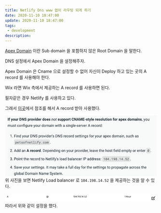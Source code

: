 ```yaml
---
title: Netlify Dns www 없이 라우팅 되게 하기
date: 2020-11-10 18:47:00
update: 2020-11-10 18:47:00
tags:
 - development
description:
---
```


[Apex Domain](https://www.quora.com/What-is-an-apex-domain) 이란 Sub domain 을 포함하지 않은 Root Domain 을 말한다.

DNS 설정에서 Apex Domain 을 설정해주자.

Apex Domain 은 Cname 으로 설정할 수 없어 자신이 Deploy 하고 있는 곳의 A record 를 사용해야 한다.

Wix 라면 Wix 측에서 제공하는 A record 를 사용하면 된다.

필자같은 경우 Netlify 를 사용하고 있다.

그래서 [이곳](https://docs.netlify.com/domains-https/custom-domains/configure-external-dns/#configure-an-apex-domain)에서 참조를 해서
A record 받아 사용했다.

![](./images/2020-11-09-dns1.png)
위 사진을 보면 Netlify Load balancer 로 `104.198.14.52` 을 제공하는 것을 알 수 있다.

![](./images/2020-11-09-dns2.png)
따라서 위와 같이 설정을 했다.

